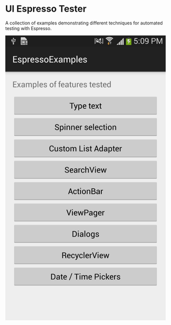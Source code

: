 # UI Espresso Tester
A collection of examples demonstrating different techniques for automated testing with Espresso.

![alt tag](screens/main_activity.png)
